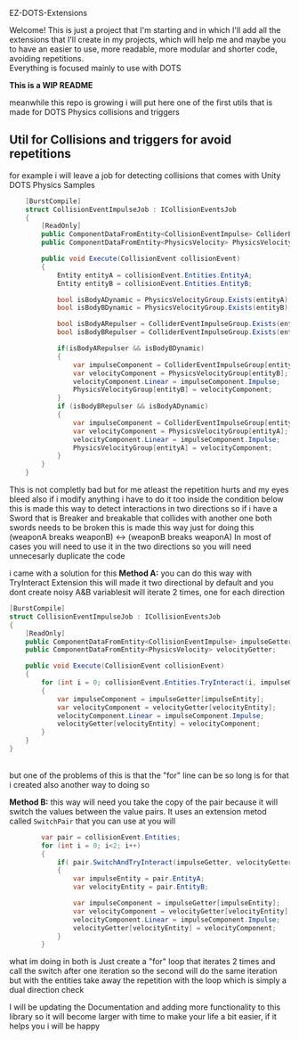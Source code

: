 EZ-DOTS-Extensions

Welcome! This is just a project that I'm starting and in which I'll add all the extensions that I'll create in my projects, which will help me and maybe you to have an easier to use, more readable, more modular and shorter code, avoiding repetitions. </br>Everything is focused mainly to use with DOTS


<b>This is a WIP README</b>


meanwhile this repo is growing i will put here one of the first utils that is made for DOTS Physics collisions and triggers


## Util for Collisions and triggers for avoid repetitions
for example i will leave a job for detecting collisions that comes with Unity DOTS Physics Samples
```csharp
    [BurstCompile]
    struct CollisionEventImpulseJob : ICollisionEventsJob
    {
        [ReadOnly]
        public ComponentDataFromEntity<CollisionEventImpulse> ColliderEventImpulseGroup;
        public ComponentDataFromEntity<PhysicsVelocity> PhysicsVelocityGroup;

        public void Execute(CollisionEvent collisionEvent)
        {
            Entity entityA = collisionEvent.Entities.EntityA;
            Entity entityB = collisionEvent.Entities.EntityB;

            bool isBodyADynamic = PhysicsVelocityGroup.Exists(entityA);
            bool isBodyBDynamic = PhysicsVelocityGroup.Exists(entityB);

            bool isBodyARepulser = ColliderEventImpulseGroup.Exists(entityA);
            bool isBodyBRepulser = ColliderEventImpulseGroup.Exists(entityB);

            if(isBodyARepulser && isBodyBDynamic)
            {
                var impulseComponent = ColliderEventImpulseGroup[entityA];
                var velocityComponent = PhysicsVelocityGroup[entityB];
                velocityComponent.Linear = impulseComponent.Impulse;
                PhysicsVelocityGroup[entityB] = velocityComponent;
            }
            if (isBodyBRepulser && isBodyADynamic)
            {
                var impulseComponent = ColliderEventImpulseGroup[entityB];
                var velocityComponent = PhysicsVelocityGroup[entityA];
                velocityComponent.Linear = impulseComponent.Impulse;
                PhysicsVelocityGroup[entityA] = velocityComponent;
            }
        }
    }
```
This is not completly bad but for me atleast the repetition hurts and my eyes bleed
also if i modify anything i have to do it too inside the condition below
this is made this way to detect interactions in two directions
so if i have a Sword that is Breaker and breakable that collides with another one
both swords needs to be broken
this is made this way just for doing this (weaponA breaks weaponB) <-> (weaponB breaks weaponA)
In most of cases you will need to use it in the two directions
so you will need unnecesarly duplicate the code

i came with a solution for this
<b>Method A:</b> you can do this way with TryInteract Extension this will made it two directional by default and you dont create noisy A&B variablesit will iterate 2 times, one for each direction
```csharp
[BurstCompile]
struct CollisionEventImpulseJob : ICollisionEventsJob
{
    [ReadOnly]
    public ComponentDataFromEntity<CollisionEventImpulse> impulseGetter;
    public ComponentDataFromEntity<PhysicsVelocity> velocityGetter;

    public void Execute(CollisionEvent collisionEvent)
    {
        for (int i = 0; collisionEvent.Entities.TryInteract(i, impulseGetter, velocityGetter, out Entity impulseEntity, out Entity velocityEntity); i++)
        {
            var impulseComponent = impulseGetter[impulseEntity];
            var velocityComponent = velocityGetter[velocityEntity];
            velocityComponent.Linear = impulseComponent.Impulse;
            velocityGetter[velocityEntity] = velocityComponent;
        }
    }
}
```
<br/>but one of the problems of this is that the "for" line can be so long is for that i created also another way to doing so

<b>Method B:</b> this way will need you take the copy of the pair because it will switch the values between the value pairs.
It uses an extension metod called ``SwitchPair`` that you can use at you will
```csharp
        var pair = collisionEvent.Entities;
        for (int i = 0; i<2; i++)
        {
            if( pair.SwitchAndTryInteract(impulseGetter, velocityGetter))
            {
                var impulseEntity = pair.EntityA; 
                var velocityEntity = pair.EntityB;

                var impulseComponent = impulseGetter[impulseEntity];
                var velocityComponent = velocityGetter[velocityEntity];
                velocityComponent.Linear = impulseComponent.Impulse;
                velocityGetter[velocityEntity] = velocityComponent;
            }
        }
```
what im doing in both is Just create a "for" loop that iterates 2 times and call the switch after one iteration so the second will do the same iteration but with the entities take away the repetition with the loop which is simply a dual direction check



I will be updating the Documentation and adding more functionality to this library so it will become larger with time to make your life a bit easier, if it helps you i will be happy
